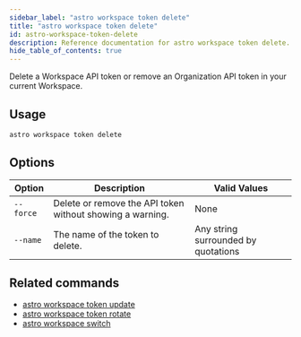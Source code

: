 ```yaml
---
sidebar_label: "astro workspace token delete"
title: "astro workspace token delete"
id: astro-workspace-token-delete
description: Reference documentation for astro workspace token delete.
hide_table_of_contents: true
---
```


Delete a Workspace API token or remove an Organization API token in your current Workspace.

## Usage

```sh
astro workspace token delete
```

## Options

| Option            | Description                                                                                                                             | Valid Values  |
| ----------------- | --------------------------------------------------------------------------------------------------------------------------------------- | ------------- |
| `--force`   | Delete or remove the API token without showing a warning.                                                                                                     | None   |
| `--name` |The name of the token to delete. | Any string surrounded by quotations |

## Related commands

- [astro workspace token update](cli/astro-workspace-token-update.md)
- [astro workspace token rotate](cli/astro-workspace-token-rotate.md)
- [astro workspace switch](cli/astro-workspace-switch.md)